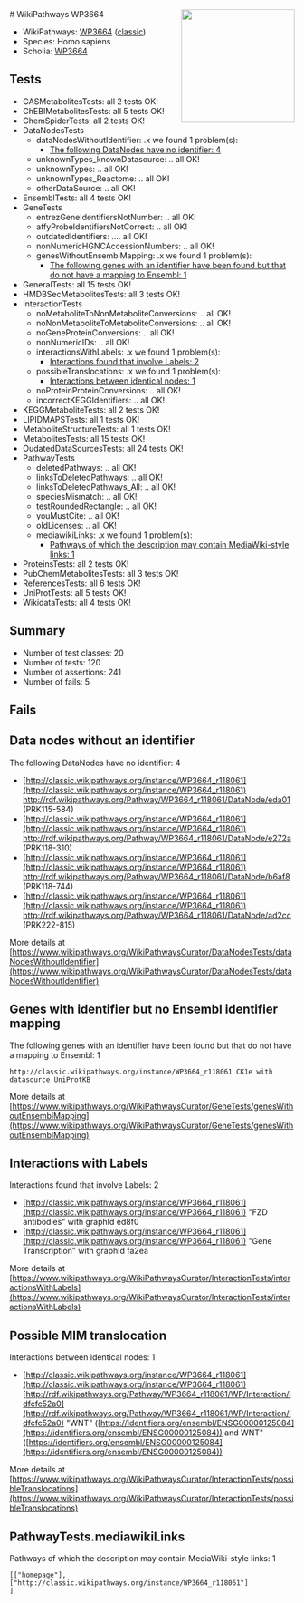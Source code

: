 <img style="float: right; width: 200px" src="https://upload.wikimedia.org/wikipedia/commons/thumb/8/83/Wplogo_with_text_500.png/640px-Wplogo_with_text_500.png" />
# WikiPathways WP3664

* WikiPathways: [WP3664](https://wikipathways.org/pathways/WP3664) ([classic](https://classic.wikipathways.org/instance/WP3664))
* Species: Homo sapiens
* Scholia: [WP3664](https://scholia.toolforge.org/wikipathways/WP3664)
## Tests
* CASMetabolitesTests: all 2 tests OK!
* ChEBIMetabolitesTests: all 5 tests OK!
* ChemSpiderTests: all 2 tests OK!
* DataNodesTests
    * dataNodesWithoutIdentifier: .x we found 1 problem(s):
        * [The following DataNodes have no identifier: 4](#d2d32fa3)
    * unknownTypes_knownDatasource: .. all OK!
    * unknownTypes: .. all OK!
    * unknownTypes_Reactome: .. all OK!
    * otherDataSource: .. all OK!
* EnsemblTests: all 4 tests OK!
* GeneTests
    * entrezGeneIdentifiersNotNumber: .. all OK!
    * affyProbeIdentifiersNotCorrect: .. all OK!
    * outdatedIdentifiers: .... all OK!
    * nonNumericHGNCAccessionNumbers: .. all OK!
    * genesWithoutEnsemblMapping: .x we found 1 problem(s):
        * [The following genes with an identifier have been found but that do not have a mapping to Ensembl: 1](#40286d83)
* GeneralTests: all 15 tests OK!
* HMDBSecMetabolitesTests: all 3 tests OK!
* InteractionTests
    * noMetaboliteToNonMetaboliteConversions: .. all OK!
    * noNonMetaboliteToMetaboliteConversions: .. all OK!
    * noGeneProteinConversions: .. all OK!
    * nonNumericIDs: .. all OK!
    * interactionsWithLabels: .x we found 1 problem(s):
        * [Interactions found that involve Labels: 2](#630d2679)
    * possibleTranslocations: .x we found 1 problem(s):
        * [Interactions between identical nodes: 1](#1c118206)
    * noProteinProteinConversions: .. all OK!
    * incorrectKEGGIdentifiers: .. all OK!
* KEGGMetaboliteTests: all 2 tests OK!
* LIPIDMAPSTests: all 1 tests OK!
* MetaboliteStructureTests: all 1 tests OK!
* MetabolitesTests: all 15 tests OK!
* OudatedDataSourcesTests: all 24 tests OK!
* PathwayTests
    * deletedPathways: .. all OK!
    * linksToDeletedPathways: .. all OK!
    * linksToDeletedPathways_All: .. all OK!
    * speciesMismatch: .. all OK!
    * testRoundedRectangle: .. all OK!
    * youMustCite: .. all OK!
    * oldLicenses: .. all OK!
    * mediawikiLinks: .x we found 1 problem(s):
        * [Pathways of which the description may contain MediaWiki-style links: 1](#da69cf45)
* ProteinsTests: all 2 tests OK!
* PubChemMetabolitesTests: all 3 tests OK!
* ReferencesTests: all 6 tests OK!
* UniProtTests: all 5 tests OK!
* WikidataTests: all 4 tests OK!


## Summary

* Number of test classes: 20
* Number of tests: 120
* Number of assertions: 241
* Number of fails: 5

## Fails

<a name="d2d32fa3" />

## Data nodes without an identifier

The following DataNodes have no identifier: 4

* [http://classic.wikipathways.org/instance/WP3664_r118061](http://classic.wikipathways.org/instance/WP3664_r118061) http://rdf.wikipathways.org/Pathway/WP3664_r118061/DataNode/eda01 (PRK115-584)
* [http://classic.wikipathways.org/instance/WP3664_r118061](http://classic.wikipathways.org/instance/WP3664_r118061) http://rdf.wikipathways.org/Pathway/WP3664_r118061/DataNode/e272a (PRK118-310)
* [http://classic.wikipathways.org/instance/WP3664_r118061](http://classic.wikipathways.org/instance/WP3664_r118061) http://rdf.wikipathways.org/Pathway/WP3664_r118061/DataNode/b6af8 (PRK118-744)
* [http://classic.wikipathways.org/instance/WP3664_r118061](http://classic.wikipathways.org/instance/WP3664_r118061) http://rdf.wikipathways.org/Pathway/WP3664_r118061/DataNode/ad2cc (PRK222-815)


More details at [https://www.wikipathways.org/WikiPathwaysCurator/DataNodesTests/dataNodesWithoutIdentifier](https://www.wikipathways.org/WikiPathwaysCurator/DataNodesTests/dataNodesWithoutIdentifier)

<a name="40286d83" />

## Genes with identifier but no Ensembl identifier mapping

The following genes with an identifier have been found but that do not have a mapping to Ensembl: 1
```
http://classic.wikipathways.org/instance/WP3664_r118061 CK1e with datasource UniProtKB
```

More details at [https://www.wikipathways.org/WikiPathwaysCurator/GeneTests/genesWithoutEnsemblMapping](https://www.wikipathways.org/WikiPathwaysCurator/GeneTests/genesWithoutEnsemblMapping)

<a name="630d2679" />

## Interactions with Labels

Interactions found that involve Labels: 2

* [http://classic.wikipathways.org/instance/WP3664_r118061](http://classic.wikipathways.org/instance/WP3664_r118061) "FZD antibodies" with graphId ed8f0
* [http://classic.wikipathways.org/instance/WP3664_r118061](http://classic.wikipathways.org/instance/WP3664_r118061) "Gene Transcription" with graphId fa2ea


More details at [https://www.wikipathways.org/WikiPathwaysCurator/InteractionTests/interactionsWithLabels](https://www.wikipathways.org/WikiPathwaysCurator/InteractionTests/interactionsWithLabels)

<a name="1c118206" />

## Possible MIM translocation

Interactions between identical nodes: 1

* [http://classic.wikipathways.org/instance/WP3664_r118061](http://classic.wikipathways.org/instance/WP3664_r118061) [http://rdf.wikipathways.org/Pathway/WP3664_r118061/WP/Interaction/idfcfc52a0](http://rdf.wikipathways.org/Pathway/WP3664_r118061/WP/Interaction/idfcfc52a0) "WNT" ([https://identifiers.org/ensembl/ENSG00000125084](https://identifiers.org/ensembl/ENSG00000125084)) and 
WNT" ([https://identifiers.org/ensembl/ENSG00000125084](https://identifiers.org/ensembl/ENSG00000125084))


More details at [https://www.wikipathways.org/WikiPathwaysCurator/InteractionTests/possibleTranslocations](https://www.wikipathways.org/WikiPathwaysCurator/InteractionTests/possibleTranslocations)

<a name="da69cf45" />

## PathwayTests.mediawikiLinks

Pathways of which the description may contain MediaWiki-style links: 1
```
[["homepage"],
["http://classic.wikipathways.org/instance/WP3664_r118061"]
]
```

